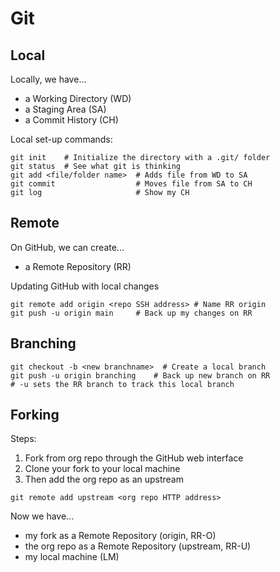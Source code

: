 # Git

## Local

Locally, we have...
 - a Working Directory (WD)
 - a Staging Area (SA)
 - a Commit History (CH)

Local set-up commands:
```
git init    # Initialize the directory with a .git/ folder
git status  # See what git is thinking
git add <file/folder name>  # Adds file from WD to SA
git commit                  # Moves file from SA to CH
git log                     # Show my CH
```

## Remote

On GitHub, we can create...
 - a Remote Repository (RR)

Updating GitHub with local changes
```
git remote add origin <repo SSH address> # Name RR origin
git push -u origin main     # Back up my changes on RR
```

## Branching
```
git checkout -b <new branchname>  # Create a local branch
git push -u origin branching    # Back up new branch on RR
# -u sets the RR branch to track this local branch
```

## Forking
Steps:
1. Fork from org repo through the GitHub web interface
2. Clone your fork to your local machine
3. Then add the org repo as an upstream
```
git remote add upstream <org repo HTTP address>
```

Now we have...
 - my fork as a Remote Repository (origin, RR-O)
 - the org repo as a Remote Repository (upstream, RR-U)
 - my local machine (LM)

